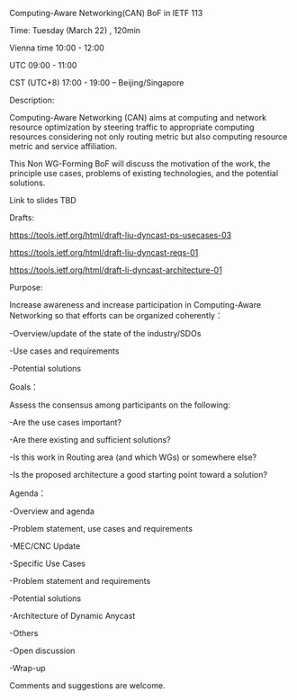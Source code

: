 Computing-Aware Networking(CAN) BoF in IETF 113

Time: Tuesday (March 22) , 120min

Vienna time 10:00 - 12:00

UTC 09:00 - 11:00

CST (UTC+8) 17:00 - 19:00 – Beijing/Singapore

Description: 

Computing-Aware Networking (CAN) aims at computing and network resource optimization by steering traffic to appropriate computing resources considering not only routing metric but also computing resource metric and service affiliation.

This Non WG-Forming BoF will discuss the motivation of the work, the principle use cases, problems of existing technologies,  and the potential solutions.

Link to slides
TBD

Drafts:

https://tools.ietf.org/html/draft-liu-dyncast-ps-usecases-03

https://tools.ietf.org/html/draft-liu-dyncast-reqs-01

https://tools.ietf.org/html/draft-li-dyncast-architecture-01

Purpose:

Increase awareness and increase participation in Computing-Aware Networking so that efforts can be organized coherently：

-Overview/update of the state of the industry/SDOs

-Use cases and requirements

-Potential solutions

Goals：

Assess the consensus among participants on the following:

-Are the use cases important?

-Are there existing and sufficient solutions?

-Is this work in Routing area (and which WGs) or somewhere else?

-Is the proposed architecture a good starting point toward a solution?


Agenda：

-Overview and agenda 

-Problem statement, use cases and requirements

  -MEC/CNC Update 
  
  -Specific Use Cases 
  
  -Problem statement and requirements
  
-Potential solutions

  -Architecture of Dynamic Anycast 
  
  -Others 
  
-Open discussion 

-Wrap-up


Comments and suggestions are welcome.
